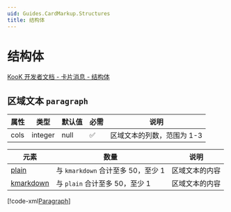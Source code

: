 ```yaml
---
uid: Guides.CardMarkup.Structures
title: 结构体
---
```


# 结构体

[KooK 开发者文档 - 卡片消息 - 结构体](https://developer.kookapp.cn/doc/cardmessage#%E7%BB%93%E6%9E%84%E4%BD%93)

## 区域文本 `paragraph`

| 属性 | 类型 | 默认值 | 必需 | 说明 |
| --- | --- | --- | --- | --- |
| cols | integer | null | ✅ | 区域文本的列数，范围为 1-3 |

| 元素 | 数量 | 说明 |
| --- | --- | --- |
| [plain](elements.md#普通文本-plain) | 与 `kmarkdown` 合计至多 50，至少 1 | 区域文本的内容 |
| [kmarkdown](elements.md#kmarkdown-kmarkdown) | 与 `plain` 合计至多 50，至少 1 | 区域文本的内容 |

[!code-xml[Paragraph](samples/definitions/structure-paragraph.xml)]
